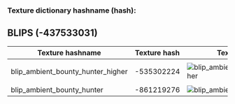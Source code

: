 <h3>Texture dictionary hashname (hash):</h3>
<h2>BLIPS (-437533031)</h2>


Texture hashname | Texture hash | Texture example
------------ | ---------------- | ---------------
 |  | 
blip_ambient_bounty_hunter_higher | -535302224 | ![blip_ambient_bounty_hunter_higher](http://femga.com/images/samples/blips/blip_ambient_bounty_hunter_higher.png)
 |  | 
blip_ambient_bounty_hunter | -861219276 | ![blip_ambient_bounty_hunter](http://femga.com/images/samples/blips/blip_ambient_bounty_hunter.png)

